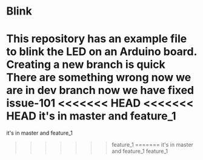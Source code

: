 # Blink

This repository has an example file to blink the LED on an Arduino board.
Creating a new branch is quick
There are something wrong
now we are in dev branch
now we have fixed issue-101
<<<<<<< HEAD
<<<<<<< HEAD
it's in master and feature_1
=======
it's in master and feature_1
>>>>>>> feature_1
=======
it's in master and feature_1
>>>>>>> feature_1
